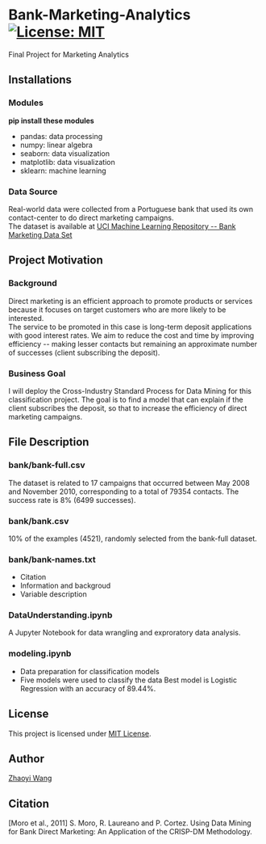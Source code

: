 # Bank-Marketing-Analytics  [![License: MIT](https://img.shields.io/badge/License-MIT-yellow.svg)](https://opensource.org/licenses/MIT)
Final Project for Marketing Analytics

## Installations
### Modules
**pip install these modules**

- pandas: data processing
- numpy: linear algebra
- seaborn: data visualization
- matplotlib: data visualization
- sklearn: machine learning

### Data Source
Real-world data were collected from a Portuguese bank that used its own contact-center to do direct marketing campaigns.   
The dataset is available at [UCI Machine Learning Repository -- Bank Marketing Data Set](https://archive.ics.uci.edu/ml/datasets/Bank+Marketing)

## Project Motivation
### Background 
Direct marketing is an efficient approach to promote products or services because it focuses on target customers who are more likely to be interested.   
The service to be promoted in this case is long-term deposit applications with good interest rates. We aim to reduce the cost and time by improving efficiency -- making lesser contacts but remaining an approximate number of successes (client subscribing the deposit).
### Business Goal
I will deploy the Cross-Industry Standard Process for Data Mining for this classification project. The goal is to find a model that can explain if the client subscribes the deposit, so that to increase the efficiency of direct marketing campaigns.

## File Description
### bank/bank-full.csv
The dataset is related to 17 campaigns that occurred between May 2008 and November 2010, corresponding to a total of 79354 contacts. The success rate is 8% (6499 successes).
### bank/bank.csv
10% of the examples (4521), randomly selected from the bank-full dataset.
### bank/bank-names.txt
- Citation
- Information and backgroud
- Variable description
### DataUnderstanding.ipynb
A Jupyter Notebook for data wrangling and exproratory data analysis.
### modeling.ipynb
- Data preparation for classification models
- Five models were used to classify the data
Best model is Logistic Regression with an accuracy of 89.44%.

## License
This project is licensed under [MIT License](https://github.com/git/git-scm.com/blob/master/MIT-LICENSE.txt).

## Author
[Zhaoyi Wang](https://github.com/ZhaoyiW)

## Citation
[Moro et al., 2011] S. Moro, R. Laureano and P. Cortez. Using Data Mining for Bank Direct Marketing: An Application of the CRISP-DM Methodology. 

